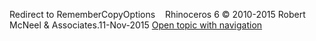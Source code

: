 ---
---

Redirect to RememberCopyOptions&#160;
&#160;
Rhinoceros 6 © 2010-2015 Robert McNeel &amp; Associates.11-Nov-2015
 [Open topic with navigation](remembercopyoptions.html) 

